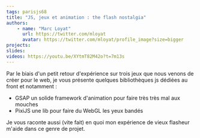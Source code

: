 ```yaml
---
tags: parisjs68
title: "JS, jeux et animation : the flash nostalgia"
authors:
    - name: "Marc Loyat"
      url: https://twitter.com/mloyat
      avatar: https://twitter.com/mloyat/profile_image?size=bigger
projects: 
slides: 
videos: https://youtu.be/XYtmT82M42o?t=7m13s
---
```

Par le biais d'un petit retour d'expérience sur trois jeux que nous venons de créer pour le web, je vous présente quelques bibliothèques js dédiées au front et notamment :

- GSAP un solide framework d'animation pour faire très très mal aux mouches
- PixiJS une lib pour faire du WebGL les yeux bandés

Je vous raconte aussi (vite fait) en quoi mon expérience de vieux flasheur m'aide dans ce genre de projet.
